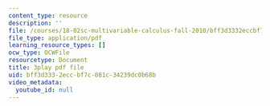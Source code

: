 ```yaml
---
content_type: resource
description: ''
file: /courses/18-02sc-multivariable-calculus-fall-2010/bff3d3332eccbf7c081c34239dc0b68b_n9gSOBwauRw.pdf
file_type: application/pdf
learning_resource_types: []
ocw_type: OCWFile
resourcetype: Document
title: 3play pdf file
uid: bff3d333-2ecc-bf7c-081c-34239dc0b68b
video_metadata:
  youtube_id: null
---
```

